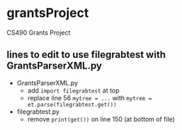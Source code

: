 # grantsProject
CS490 Grants Project
## lines to edit to use filegrabtest with GrantsParserXML.py
* GrantsParserXML.py
  * add `import filegrabtest` at top
  * replace line 56 `mytree = ...` with `mytree = et.parse(filegrabtest.get())`
 * filegrabtest.py
   * remove `print(get())` on line 150 (at bottom of file) 